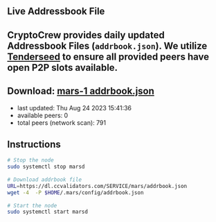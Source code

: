## Live Addressbook File
CryptoCrew provides daily updated Addressbook Files (`addrbook.json`). We utilize [Tenderseed](https://github.com/binaryholdings/tenderseed) to ensure all provided peers have open P2P slots available.  
---
**Download: [mars-1 addrbook.json](https://dl.ccvalidators.com/SERVICE/mars/addrbook.json)**  
---
- last updated: Thu Aug 24 2023 15:41:36
- available peers: 0
- total peers (network scan): 791
## Instructions
```sh
# Stop the node
sudo systemctl stop marsd
 
# Download addrbook file
URL=https://dl.ccvalidators.com/SERVICE/mars/addrbook.json
wget -4  -P $HOME/.mars/config/addrbook.json
 
# Start the node
sudo systemctl start marsd
```
